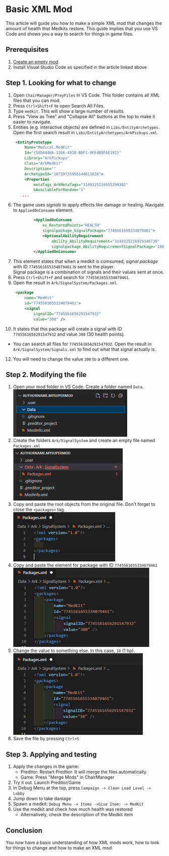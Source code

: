 # Basic XML Mod
This article will guide you how to make a simple XML mod that changes the amount of health that Medkits restore. This guide implies that you use VS Code and shows you a way to search for things in game files.

## Prerequisites
1. [Create an empty mod](../introduction.md)
2. Install Visual Studio Code as specified in the article linked above

## Step 1. Looking for what to change
1. Open `ChairManager/PreyFiles` in VS Code. This folder contains all XML files that you can mod.
2. Press `Ctrl+Shift+F` to open Search All Files.
3. Type `medkit`. This will show a large number of results.
4. Press "View as Tree" and "Collapse All" buttons at the top to make it easier to navigate.
5. Entities (e.g. interactive objects) are defined in `Libs/EntityArchetypes`. Open the first search result in `Libs/EntityArchetypes/ArkPickups.xml`.
   ```xml
    <EntityPrototype
        Name="Medical.MedKit"
        Id="{58D44466-33E6-491B-B0F1-9FE4B0FAE192}"
        Library="ArkPickups"
        Class="ArkMedKit"
        Description=""
        ArchetypeId="10739735956144611826">
        <Properties
            metaTags_ArkMetaTags="3149325216955299302"
            bAvailableForRandom="1"
       ...
   ```
6. The game uses *signals* to apply effects like damage or healing. Navigate to `AppliedOnConsume` element.
   ```xml
            <AppliedOnConsume
                es_RestoredPoints="HEALTH"
                signalpackage_SignalPackage="7745561655334079461">
                <OptionalAbilityRequirement
                    ability_AbilityRequirement="3149325216929346739"
                    signalpackage_AbilityRequirementSignalPackage="10641886185836882035" />
            </AppliedOnConsume>
   ```
7. This element states that when a medkit is comsumed, *signal package* with ID `7745561655334079461` is sent to the player.  
   Signal package is a combination of signals and their values sent at once.
8. Press `Ctrl+Shift+F` and search for `7745561655334079461`.
9. Open the result in `Ark/SignalSystem/Packages.xml`.
   ```xml
    <package
        name="MedKit"
        id="7745561655334079461">
        <signal
            signalID="7745561656291547932"
            value="300" />
   ```
10. It states that this package will create a signal with ID `7745561656291547932` and value `300` (30 health points).
   - You can search all files for `7745561656291547932`. Open the result in `Ark/SignalSystem/Signals.xml` to find out what that signal actually is.
12. You will need to change the value `300` to a different one.

## Step 2. Modifying the file
1. Open your mod folder in VS Code. Create a folder named `Data`.  
    ![image](basic-xml-mod/5e37fb8a-c6a8-43f6-aa58-d8b8d81ef91a.png)
2. Create the folders `Ark/SignalSystem` and create an empty file named `Packages.xml`  
    ![image](basic-xml-mod/1c1927bc-c5fa-4b6c-8817-fe25983aec49.png)
3. Copy and paste the root objects from the original file. Don't forget to close the `<packages>` tag.  
    ![image](basic-xml-mod/6b85d750-96e9-4cf6-b2ad-02464ab52436.png)
4. Copy and paste the element for package with ID `7745561655334079461`  
    ![image](basic-xml-mod/7cb8d1fb-38b6-47af-abe2-4ac949814765.png)
5. Change the value to something else. In this case, `10` (1 hp).  
    ![image](basic-xml-mod/f7c5e70d-b8e0-4f99-93c0-ff89978bc67a.png)
6. Save the file by pressing `Ctrl+S`

## Step 3. Applying and testing
1. Apply the changes in the game:
    - Preditor: Restart Predtior. It will merge the files automatically.
    - Game: Press "Merge Mods" in ChairManager
2. Try it out. Launch Preditor/Game
3. In Debug Menu at the top, press `Campaign -> Clean Load Level -> Lobby`
4. Jump down to take damage
5. Spawn a medkit: `Debug Menu -> Items ->Give Item: -> MedKit`
6. Use the medkit and check how much health was restored
   - Alternatively, check the description of the Medkit item

## Conclusion
You now have a basic understanding of how XML mods work, how to look for things to change and how to make an XML mod.
